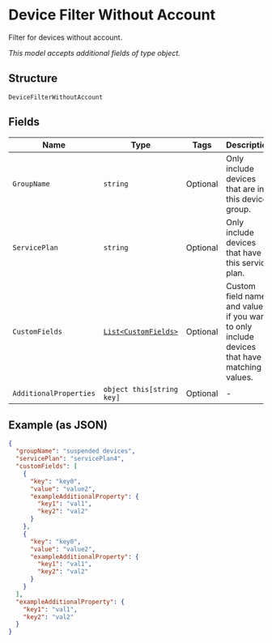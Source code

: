 
# Device Filter Without Account

Filter for devices without account.

*This model accepts additional fields of type object.*

## Structure

`DeviceFilterWithoutAccount`

## Fields

| Name | Type | Tags | Description |
|  --- | --- | --- | --- |
| `GroupName` | `string` | Optional | Only include devices that are in this device group. |
| `ServicePlan` | `string` | Optional | Only include devices that have this service plan. |
| `CustomFields` | [`List<CustomFields>`](../../doc/models/custom-fields.md) | Optional | Custom field names and values, if you want to only include devices that have matching values. |
| `AdditionalProperties` | `object this[string key]` | Optional | - |

## Example (as JSON)

```json
{
  "groupName": "suspended devices",
  "servicePlan": "servicePlan4",
  "customFields": [
    {
      "key": "key0",
      "value": "value2",
      "exampleAdditionalProperty": {
        "key1": "val1",
        "key2": "val2"
      }
    },
    {
      "key": "key0",
      "value": "value2",
      "exampleAdditionalProperty": {
        "key1": "val1",
        "key2": "val2"
      }
    }
  ],
  "exampleAdditionalProperty": {
    "key1": "val1",
    "key2": "val2"
  }
}
```

